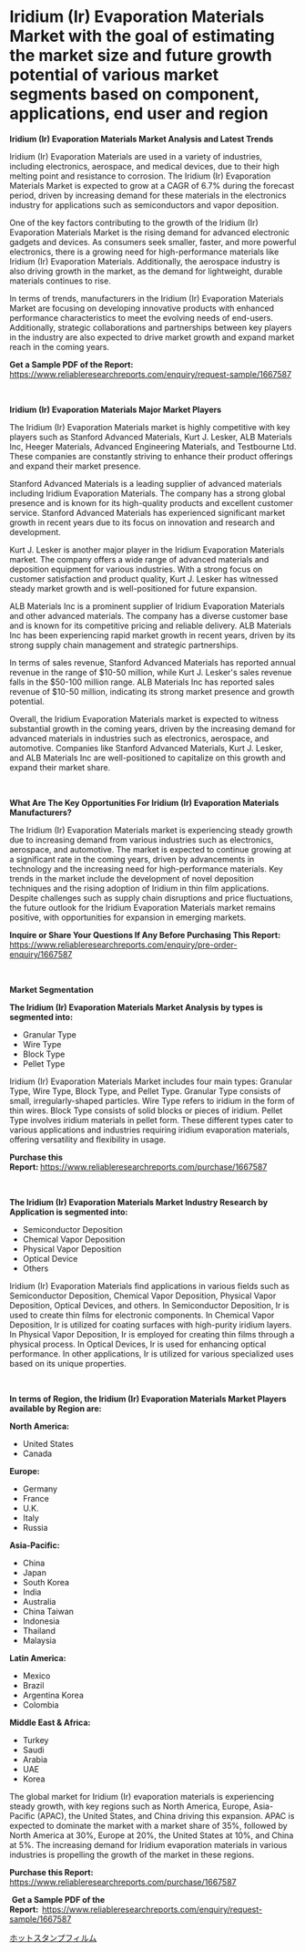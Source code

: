 <p><h1>Iridium (Ir) Evaporation Materials Market with the goal of estimating the market size and future growth potential of various market segments based on component, applications, end user and region</h1></p><p><strong>Iridium (Ir) Evaporation Materials Market Analysis and Latest Trends</strong></p>
<p><p>Iridium (Ir) Evaporation Materials are used in a variety of industries, including electronics, aerospace, and medical devices, due to their high melting point and resistance to corrosion. The Iridium (Ir) Evaporation Materials Market is expected to grow at a CAGR of 6.7% during the forecast period, driven by increasing demand for these materials in the electronics industry for applications such as semiconductors and vapor deposition. </p><p>One of the key factors contributing to the growth of the Iridium (Ir) Evaporation Materials Market is the rising demand for advanced electronic gadgets and devices. As consumers seek smaller, faster, and more powerful electronics, there is a growing need for high-performance materials like Iridium (Ir) Evaporation Materials. Additionally, the aerospace industry is also driving growth in the market, as the demand for lightweight, durable materials continues to rise.</p><p>In terms of trends, manufacturers in the Iridium (Ir) Evaporation Materials Market are focusing on developing innovative products with enhanced performance characteristics to meet the evolving needs of end-users. Additionally, strategic collaborations and partnerships between key players in the industry are also expected to drive market growth and expand market reach in the coming years.</p></p>
<p><strong>Get a Sample PDF of the Report:&nbsp;</strong> <a href="https://www.reliableresearchreports.com/enquiry/request-sample/1667587">https://www.reliableresearchreports.com/enquiry/request-sample/1667587</a></p>
<p>&nbsp;</p>
<p><strong>Iridium (Ir) Evaporation Materials Major Market Players</strong></p>
<p><p>The Iridium (Ir) Evaporation Materials market is highly competitive with key players such as Stanford Advanced Materials, Kurt J. Lesker, ALB Materials Inc, Heeger Materials, Advanced Engineering Materials, and Testbourne Ltd. These companies are constantly striving to enhance their product offerings and expand their market presence.</p><p>Stanford Advanced Materials is a leading supplier of advanced materials including Iridium Evaporation Materials. The company has a strong global presence and is known for its high-quality products and excellent customer service. Stanford Advanced Materials has experienced significant market growth in recent years due to its focus on innovation and research and development.</p><p>Kurt J. Lesker is another major player in the Iridium Evaporation Materials market. The company offers a wide range of advanced materials and deposition equipment for various industries. With a strong focus on customer satisfaction and product quality, Kurt J. Lesker has witnessed steady market growth and is well-positioned for future expansion.</p><p>ALB Materials Inc is a prominent supplier of Iridium Evaporation Materials and other advanced materials. The company has a diverse customer base and is known for its competitive pricing and reliable delivery. ALB Materials Inc has been experiencing rapid market growth in recent years, driven by its strong supply chain management and strategic partnerships.</p><p>In terms of sales revenue, Stanford Advanced Materials has reported annual revenue in the range of $10-50 million, while Kurt J. Lesker's sales revenue falls in the $50-100 million range. ALB Materials Inc has reported sales revenue of $10-50 million, indicating its strong market presence and growth potential.</p><p>Overall, the Iridium Evaporation Materials market is expected to witness substantial growth in the coming years, driven by the increasing demand for advanced materials in industries such as electronics, aerospace, and automotive. Companies like Stanford Advanced Materials, Kurt J. Lesker, and ALB Materials Inc are well-positioned to capitalize on this growth and expand their market share.</p></p>
<p>&nbsp;</p>
<p><strong>What Are The Key Opportunities For Iridium (Ir) Evaporation Materials Manufacturers?</strong></p>
<p><p>The Iridium (Ir) Evaporation Materials market is experiencing steady growth due to increasing demand from various industries such as electronics, aerospace, and automotive. The market is expected to continue growing at a significant rate in the coming years, driven by advancements in technology and the increasing need for high-performance materials. Key trends in the market include the development of novel deposition techniques and the rising adoption of Iridium in thin film applications. Despite challenges such as supply chain disruptions and price fluctuations, the future outlook for the Iridium Evaporation Materials market remains positive, with opportunities for expansion in emerging markets.</p></p>
<p><strong>Inquire or Share Your Questions If Any Before Purchasing This Report:</strong> <a href="https://www.reliableresearchreports.com/enquiry/pre-order-enquiry/1667587">https://www.reliableresearchreports.com/enquiry/pre-order-enquiry/1667587</a></p>
<p>&nbsp;</p>
<p><strong>Market Segmentation</strong></p>
<p><strong>The Iridium (Ir) Evaporation Materials Market Analysis by types is segmented into:</strong></p>
<p><ul><li>Granular Type</li><li>Wire Type</li><li>Block Type</li><li>Pellet Type</li></ul></p>
<p><p>Iridium (Ir) Evaporation Materials Market includes four main types: Granular Type, Wire Type, Block Type, and Pellet Type. Granular Type consists of small, irregularly-shaped particles. Wire Type refers to iridium in the form of thin wires. Block Type consists of solid blocks or pieces of iridium. Pellet Type involves iridium materials in pellet form. These different types cater to various applications and industries requiring iridium evaporation materials, offering versatility and flexibility in usage.</p></p>
<p><strong>Purchase this Report:&nbsp;</strong><a href="https://www.reliableresearchreports.com/purchase/1667587">https://www.reliableresearchreports.com/purchase/1667587</a></p>
<p>&nbsp;</p>
<p><strong>The Iridium (Ir) Evaporation Materials Market Industry Research by Application is segmented into:</strong></p>
<p><ul><li>Semiconductor Deposition</li><li>Chemical Vapor Deposition</li><li>Physical Vapor Deposition</li><li>Optical Device</li><li>Others</li></ul></p>
<p><p>Iridium (Ir) Evaporation Materials find applications in various fields such as Semiconductor Deposition, Chemical Vapor Deposition, Physical Vapor Deposition, Optical Devices, and others. In Semiconductor Deposition, Ir is used to create thin films for electronic components. In Chemical Vapor Deposition, Ir is utilized for coating surfaces with high-purity iridium layers. In Physical Vapor Deposition, Ir is employed for creating thin films through a physical process. In Optical Devices, Ir is used for enhancing optical performance. In other applications, Ir is utilized for various specialized uses based on its unique properties.</p></p>
<p>&nbsp;</p>
<p><strong>In terms of Region, the Iridium (Ir) Evaporation Materials Market Players available by Region are:</strong></p>
<p>
    <p> <strong> North America: </strong>
        <ul>
            <li>United States</li>
            <li>Canada</li>
        </ul>
        </p> 
    <p> <strong> Europe: </strong>
        <ul>
            <li>Germany</li>
            <li>France</li>
            <li>U.K.</li>
            <li>Italy</li>
            <li>Russia</li>
        </ul>
        </p> 
    <p> <strong> Asia-Pacific: </strong>
        <ul>
            <li>China</li>
            <li>Japan</li>
            <li>South Korea</li>
            <li>India</li>
            <li>Australia</li>
            <li>China Taiwan</li>
            <li>Indonesia</li>
            <li>Thailand</li>
            <li>Malaysia</li>
        </ul>
        </p> 
    <p> <strong> Latin America: </strong>
        <ul>
            <li>Mexico</li>
            <li>Brazil</li>
            <li>Argentina Korea</li>
            <li>Colombia</li>
        </ul>
        </p> 
    <p> <strong> Middle East & Africa: </strong>
        <ul>
            <li>Turkey</li>
            <li>Saudi</li>
            <li>Arabia</li>
            <li>UAE</li>
            <li>Korea</li>
        </ul>
    </p>
    </p>
<p><p>The global market for Iridium (Ir) evaporation materials is experiencing steady growth, with key regions such as North America, Europe, Asia-Pacific (APAC), the United States, and China driving this expansion. APAC is expected to dominate the market with a market share of 35%, followed by North America at 30%, Europe at 20%, the United States at 10%, and China at 5%. The increasing demand for Iridium evaporation materials in various industries is propelling the growth of the market in these regions.</p></p>
<p><strong>Purchase this Report: </strong><a href="https://www.reliableresearchreports.com/purchase/1667587">https://www.reliableresearchreports.com/purchase/1667587</a></p>
<p>&nbsp;<strong>Get a Sample PDF of the Report:&nbsp;&nbsp;</strong><a href="https://www.reliableresearchreports.com/enquiry/request-sample/1667587">https://www.reliableresearchreports.com/enquiry/request-sample/1667587</a></p>
<p><strong></strong></p>
<p><p><a href="https://github.com/mohamedbakry57/Market-Research-Report-List-3/blob/main/8764835404.md">ホットスタンプフィルム</a></p></p>